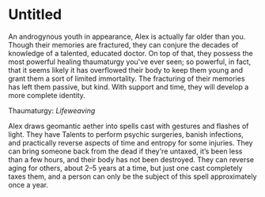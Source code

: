 # Untitled

An androgynous youth in appearance, Alex is actually far older than you. Though their memories are fractured, they can conjure the decades of knowledge of a talented, educated doctor. On top of that, they possess the most powerful healing thaumaturgy you've ever seen; so powerful, in fact, that it seems likely it has overflowed their body to keep them young and grant them a sort of limited immortality. The fracturing of their memories has left them passive, but kind. With support and time, they will develop a more complete identity.

Thaumaturgy: *Lifeweaving*

Alex draws geomantic aether into spells cast with gestures and flashes of light. They have Talents to perform psychic surgeries, banish infections, and practically reverse aspects of time and entropy for some injuries. They can bring someone back from the dead if they're untaxed, it’s been less than a few hours, and their body has not been destroyed. They can reverse aging for others, about 2–5 years at a time, but just one cast completely taxes them, and a person can only be the subject of this spell approximately once a year.